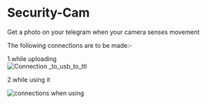 # Security-Cam
Get a photo on  your telegram when your camera senses movement

The following connections are to be made:-


1.while uploading  
![Connection _to_usb_to_ttl](https://user-images.githubusercontent.com/76564249/180646015-38d5a412-d1eb-41dd-86ae-6adea97d5e63.jpg)

2.while using it

![connections when using](https://user-images.githubusercontent.com/76564249/180646861-7ce70cfc-8e70-418a-8656-222fdc66d420.png)
